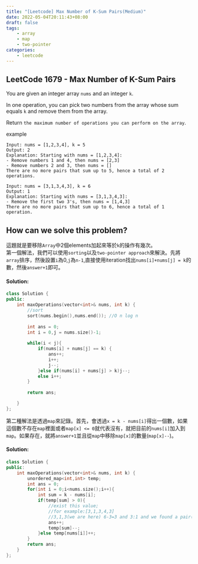 ```yaml
---
title: "[Leetcode] Max Number of K-Sum Pairs(Medium)"
date: 2022-05-04T20:11:43+08:00
draft: false
tags:
    - array
    - map
    - two-pointer
categories:
    - leetcode
---
```


## LeetCode 1679 - Max Number of K-Sum Pairs
You are given an integer array `nums` and an integer `k`.

In one operation, you can pick two numbers from the array whose sum equals `k` and remove them from the array.

Return `the maximum number of operations you can perform on the array`.

example
```
Input: nums = [1,2,3,4], k = 5
Output: 2
Explanation: Starting with nums = [1,2,3,4]:
- Remove numbers 1 and 4, then nums = [2,3]
- Remove numbers 2 and 3, then nums = []
There are no more pairs that sum up to 5, hence a total of 2 operations.
```
```
Input: nums = [3,1,3,4,3], k = 6
Output: 1
Explanation: Starting with nums = [3,1,3,4,3]:
- Remove the first two 3's, then nums = [1,4,3]
There are no more pairs that sum up to 6, hence a total of 1 operation.
```

## How can we solve this problem?
這題就是要移除`Array`中2個elements加起來等於`k`的操作有幾次。  
第一個解法，我們可以使用`sorting`以及`two-pointer approach`來解決。先將`array`排序，然後設置`i`為0,`j`為`n-1`,直接使用iteration找出`nums[i]+nums[j] = k`的數，然後`answer+1`即可。
#### Solution:
```c++
class Solution {
public:
    int maxOperations(vector<int>& nums, int k) {
        //sort
        sort(nums.begin(),nums.end()); //O n log n
        
        int ans = 0;
        int i = 0,j = nums.size()-1;
        
        while(i < j){
            if(nums[i] + nums[j] == k) {
                ans++;
                i++;
                j--;
            }else if(nums[i] + nums[j] > k)j--;
            else i++;
        }
        
        return ans;

    }
};
```

第二種解法是透過`map`來記錄。首先，會透過`x = k - nums[i]`得出一個數，如果這個數不存在`map`裡面或者`map[x] <= 0`就代表沒有，就把目前的`nums[i]`加入到`map`。如果存在，就將`answer+1`並且從`map`中移除`map[x]`的數量(`map[x]--`)。

#### Solution:
```c++
class Solution {
public:
    int maxOperations(vector<int>& nums, int k) {
        unordered_map<int,int> temp;
        int ans = 0;
        for(int i = 0;i<nums.size();i++){
            int sum = k - nums[i];
            if(temp[sum] > 0){
                //exist this value;
                //for example:[3,1,3,4,3]
                //3,1,3(we are here) 6-3=3 and 3:1 and we found a pair(3,3)=6 ,and remove the existing value
                ans++;
                temp[sum]--;
            }else temp[nums[i]]++;
        }
        return ans;
    }
};
```



